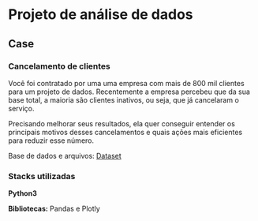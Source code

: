 # Projeto de análise de dados

## Case

### Cancelamento de clientes

Você foi contratado por uma uma empresa com mais de 800 mil clientes para um projeto de dados. Recentemente a empresa percebeu que da sua base total, a maioria são clientes inativos, ou seja, que já cancelaram o serviço.

Precisando melhorar seus resultados, ela quer conseguir entender os principais motivos desses cancelamentos e quais ações mais eficientes para reduzir esse número.

Base de dados e arquivos: [Dataset](https://github.com/MatheusMataBIO/Projeto_analise_de_dados_cancelamento_de_clientes/blob/main/cancelamentos_sample.csv)

### Stacks utilizadas

**Python3** 

**Bibliotecas:** Pandas e Plotly

